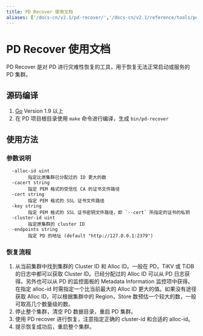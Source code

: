 ```yaml
---
title: PD Recover 使用文档
aliases: ['/docs-cn/v2.1/pd-recover/','/docs-cn/v2.1/reference/tools/pd-recover/']
---
```


# PD Recover 使用文档

PD Recover 是对 PD 进行灾难性恢复的工具，用于恢复无法正常启动或服务的 PD 集群。

## 源码编译

1. [Go](https://golang.org/) Version 1.9 以上
2. 在 PD 项目根目录使用 `make` 命令进行编译，生成 `bin/pd-recover`

## 使用方法

### 参数说明

```
  -alloc-id uint
        指定比原集群已分配过的 ID 更大的数
  -cacert string
        指定 PEM 格式的受信任 CA 的证书文件路径
  -cert string
        指定 PEM 格式的 SSL 证书文件路径
  -key string
        指定 PEM 格式的 SSL 证书密钥文件路径，即 `--cert` 所指定的证书的私钥
  -cluster-id uint
        指定原集群的 cluster ID
  -endpoints string
        指定 PD 的地址 (default "http://127.0.0.1:2379")
```

### 恢复流程

1. 从当前集群中找到集群的 Cluster ID 和 Alloc ID。一般在 PD，TiKV 或 TiDB 的日志中都可以获取 Cluster ID。已经分配过的 Alloc ID 可以从 PD 日志获得。另外也可以从 PD 的监控面板的 Metadata Information 监控项中获得。在指定 alloc-id 时需指定一个比当前最大的 Alloc ID 更大的值。如果没有途径获取 Alloc ID，可以根据集群中的 Region，Store 数预估一个较大的数，一般可取高几个数量级的数。
2. 停止整个集群，清空 PD 数据目录，重启 PD 集群。
3. 使用 PD recover 进行恢复，注意指定正确的 cluster-id 和合适的 alloc-id。
4. 提示恢复成功后，重启整个集群。